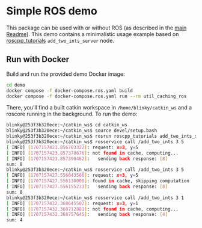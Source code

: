 # Simple ROS demo

This package can be used with or without ROS (as described in the [main Readme](../README.md)).
This demo contains a minimalistic usage example based on [roscpp_tutorials](https://github.com/ros/ros_tutorials/blob/noetic-devel/roscpp_tutorials) `add_two_ints_server` node.


## Run with Docker

Build and run the provided demo Docker image:

```bash
cd demo
docker compose -f docker-compose.ros.yaml build
docker compose -f docker-compose.ros.yaml run --rm util_caching_ros
```

There, you'll find a built catkin workspace in `/home/blinky/catkin_ws` and a roscore running in the background. 
To run the demo:

```bash
blinky@253f3b320ece:~/catkin_ws$ cd catkin_ws
blinky@253f3b320ece:~/catkin_ws$ source devel/setup.bash
blinky@253f3b320ece:~/catkin_ws$ rosrun roscpp_tutorials add_two_ints_server &
blinky@253f3b320ece:~/catkin_ws$ rosservice call /add_two_ints 3 5
[ INFO] [1707157423.856703322]: request: x=3, y=5
[ INFO] [1707157423.857378676]: not found in cache, computing...
[ INFO] [1707157423.857390462]:   sending back response: [8]
sum: 8
blinky@253f3b320ece:~/catkin_ws$ rosservice call /add_two_ints 3 5
[ INFO] [1707157427.556043566]: request: x=3, y=5
[ INFO] [1707157427.556130000]: found in cache, skipping computation
[ INFO] [1707157427.556155233]:   sending back response: [8]
sum: 8
blinky@253f3b320ece:~/catkin_ws$ rosservice call /add_two_ints 3 1
[ INFO] [1707157432.368645502]: request: x=3, y=1
[ INFO] [1707157432.368712881]: not found in cache, computing...
[ INFO] [1707157432.368757645]:   sending back response: [4]
sum: 4
```